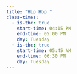 ```yaml
---
title: "Hip Hop "
class-times:
  - is-tbc: true
    start-time: 04:15 PM
    end-time: 05:00 PM
    day: Tuesday
  - is-tbc: true
    start-time: 05:45 AM
    end-time: 06:30 PM
    day: Tuesday
---
```

